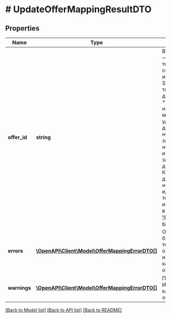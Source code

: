 # # UpdateOfferMappingResultDTO

## Properties

Name | Type | Description | Notes
------------ | ------------- | ------------- | -------------
**offer_id** | **string** | Ваш SKU — идентификатор товара в вашей системе.  Правила использования SKU:  * У каждого товара SKU должен быть свой.  * SKU товара нельзя менять — можно только удалить товар и добавить заново с новым SKU.  * Уже заданный SKU нельзя освободить и использовать заново для другого товара. Каждый товар должен получать новый идентификатор, до того никогда не использовавшийся в вашем каталоге.  [Что такое SKU и как его назначать](https://yandex.ru/support/marketplace/assortment/add/index.html#fields) |
**errors** | [**\OpenAPI\Client\Model\OfferMappingErrorDTO[]**](OfferMappingErrorDTO.md) | Ошибки.  Если хотя бы по одному товару есть ошибка, информация в каталоге не обновится. | [optional]
**warnings** | [**\OpenAPI\Client\Model\OfferMappingErrorDTO[]**](OfferMappingErrorDTO.md) | Предупреждения.  Информация в каталоге обновится. | [optional]

[[Back to Model list]](../../README.md#models) [[Back to API list]](../../README.md#endpoints) [[Back to README]](../../README.md)
